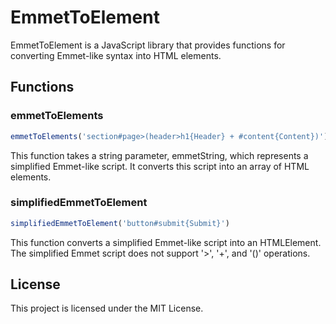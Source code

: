 # EmmetToElement

EmmetToElement is a JavaScript library that provides functions for converting Emmet-like syntax into HTML elements.

## Functions

### emmetToElements

```javascript
emmetToElements('section#page>(header>h1{Header} + #content{Content})')
```

This function takes a string parameter, emmetString, which represents a simplified Emmet-like script. It converts this script into an array of HTML elements.

### simplifiedEmmetToElement

```javascript
simplifiedEmmetToElement('button#submit{Submit}')
```

This function converts a simplified Emmet-like script into an HTMLElement. The simplified Emmet script does not support '>', '+', and '()' operations.

## License
This project is licensed under the MIT License.